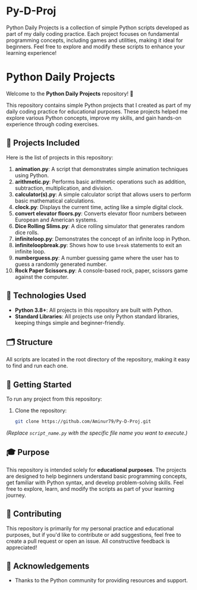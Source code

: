 # Py-D-Proj
Python Daily Projects is a collection of simple Python scripts developed as part of my daily coding practice. Each project focuses on fundamental programming concepts, including games and utilities, making it ideal for beginners. Feel free to explore and modify these scripts to enhance your learning experience!



# Python Daily Projects

Welcome to the **Python Daily Projects** repository! 🚀

This repository contains simple Python projects that I created as part of my daily coding practice for educational purposes. These projects helped me explore various Python concepts, improve my skills, and gain hands-on experience through coding exercises.

## 🌟 Projects Included

Here is the list of projects in this repository:

1. **animation.py**: A script that demonstrates simple animation techniques using Python.
2. **arithmetic.py**: Performs basic arithmetic operations such as addition, subtraction, multiplication, and division.
3. **calculator(s).py**: A simple calculator script that allows users to perform basic mathematical calculations.
4. **clock.py**: Displays the current time, acting like a simple digital clock.
5. **convert elevator floors.py**: Converts elevator floor numbers between European and American systems.
6. **Dice Rolling Slims.py**: A dice rolling simulator that generates random dice rolls.
7. **infiniteloop.py**: Demonstrates the concept of an infinite loop in Python.
8. **infiniteloopbreak.py**: Shows how to use `break` statements to exit an infinite loop.
9. **numberguess.py**: A number guessing game where the user has to guess a randomly generated number.
10. **Rock Paper Scissors.py**: A console-based rock, paper, scissors game against the computer.

## 🔧 Technologies Used

- **Python 3.8+**: All projects in this repository are built with Python.
- **Standard Libraries**: All projects use only Python standard libraries, keeping things simple and beginner-friendly.

## 🗂️ Structure

All scripts are located in the root directory of the repository, making it easy to find and run each one.

## 🚀 Getting Started

To run any project from this repository:

1. Clone the repository:

   ```bash
   git clone https://github.com/Aminur79/Py-D-Proj.git
   ```

*(Replace `script_name.py` with the specific file name you want to execute.)*

## 🎓 Purpose

This repository is intended solely for **educational purposes**. The projects are designed to help beginners understand basic programming concepts, get familiar with Python syntax, and develop problem-solving skills. Feel free to explore, learn, and modify the scripts as part of your learning journey.

## 🤝 Contributing

This repository is primarily for my personal practice and educational purposes, but if you'd like to contribute or add suggestions, feel free to create a pull request or open an issue. All constructive feedback is appreciated!

## 🙏 Acknowledgements

- Thanks to the Python community for providing resources and support.

